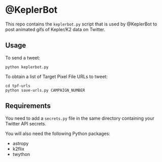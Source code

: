 # @KeplerBot

This repo contains the `keplerbot.py` script that is used
by @KeplerBot to post animated gifs of Kepler/K2 data on Twitter.

## Usage

To send a tweet:
```
python keplerbot.py
```

To obtain a list of Target Pixel File URLs to tweet:
```
cd tpf-urls
python save-urls.py CAMPAIGN_NUMBER
```

## Requirements

You need to add a `secrets.py` file in the same directory containing your
Twitter API secrets.

You will also need the following Python packages:

* astropy
* k2flix
* twython

